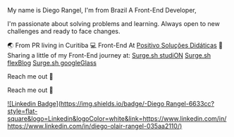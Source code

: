 My name is Diego Rangel, I'm from Brazil A Front-End Developer, 

I'm passionate about solving problems and learning. Always open to new challenges and ready to face changes.

🌏 From PR living in Curitiba
💻 Front-End At [Positivo Soluções Didáticas](https://sistemapositivo.com.br/)
📌 Sharing a little of my Front-End journey at: 
[Surge.sh studiON](drangel-googleglass.surge.sh/)
[Surge.sh flexBlog](drangel-flexblog.surge.sh)
[Surge.sh googleGlass](drangel-googleglass.surge.sh/)

Reach me out 🚩

Reach me out 🚩

[![Linkedin Badge](https://img.shields.io/badge/-Diego Rangel-6633cc?style=flat-square&logo=Linkedin&logoColor=white&link=https://www.linkedin.com/in/https://www.linkedin.com/in/diego-olair-rangel-035aa2110/)](https://www.linkedin.com/in/https://www.linkedin.com/in/diego-olair-rangel-035aa2110/) 

